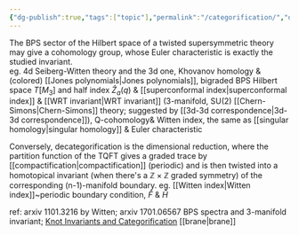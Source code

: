 ```yaml
---
{"dg-publish":true,"tags":["topic"],"permalink":"/categorification/","dgPassFrontmatter":true,"created":"2025-01-22T20:32:42.909+01:00","updated":"2025-04-26T19:10:02.938+02:00"}
---
```


 The BPS sector of the Hilbert space of a twisted supersymmetric theory may give a cohomology group, whose Euler characteristic is exactly the studied invariant.  
     eg. 4d Seiberg-Witten theory and the 3d one, Khovanov homology & (colored) [[Jones polynomials\|Jones polynomials]], bigraded BPS Hilbert space $T[M_{3}]$ and half index $\hat{Z}_{a}(q)$ & [[superconformal index\|superconformal index]] & [[WRT invariant\|WRT invariant]] (3-manifold, SU(2) [[Chern-Simons\|Chern-Simons]] theory; suggested by [[3d-3d correspondence\|3d-3d correspondence]]), Q-cohomology& Witten index, the same as [[singular homology\|singular homology]] & Euler characteristic

Conversely, decategorification is the dimensional reduction, where the partition function of the TQFT gives a graded trace by [[compactification\|compactification]] (periodic) and is then twisted into a homotopical invariant (when there's a $\mathbb{Z}\times\mathbb{Z}$ graded symmetry) of the corresponding (n-1)-manifold boundary. 
     eg. [[Witten index\|Witten index]]~periodic boundary condition, $\hat{F}$ & $\hat{H}$
 
ref: arxiv 1101.3216 by Witten; arxiv 1701.06567 BPS spectra and 3-manifold invariant; [Knot Invariants and Categorification](https://people.math.harvard.edu/~opie/knots.html)
[[brane\|brane]]